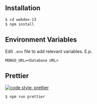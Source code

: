 ## Installation

```bash
$ cd webdev-13
$ npm install
```

## Environment Variables

Edit `.env` file to add relevant variables.
E.p.

```
MONGO_URL=<Database URL>
```

## Prettier

[![code style: prettier](https://img.shields.io/badge/code_style-prettier-ff69b4.svg?style=flat-square)](https://github.com/prettier/prettier)
```bash
$ npm run prettier
```
